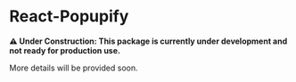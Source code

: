 # React-Popupify


**⚠️ Under Construction: This package is currently under development and not ready for production use.**

More details will be provided soon.